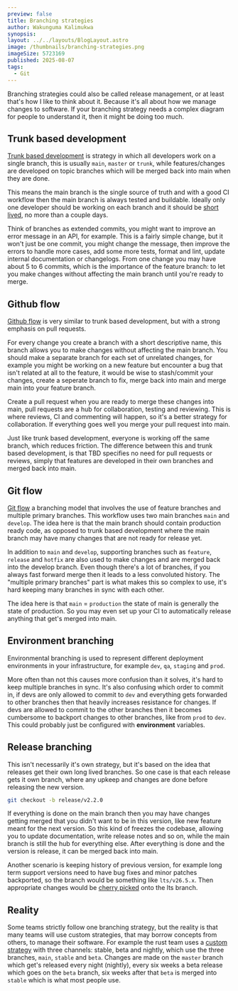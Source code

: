 ```yaml
---
preview: false
title: Branching strategies
author: Wakunguma Kalimukwa
synopsis: 
layout: ../../layouts/BlogLayout.astro
image: /thumbnails/branching-strategies.png
imageSize: 5723169
published: 2025-08-07
tags:
  - Git
---
```

Branching strategies could also be called release management, or at least that's how I like to think about it. Because it's all about how we manage changes to software. If your branching strategy needs a complex diagram for people to understand it, then it might be doing too much.

## Trunk based development
[Trunk based development](https://trunkbaseddevelopment.com/) is strategy in which all developers work on a single branch, this is usually `main`, `master` or `trunk`, while features/changes are developed on topic branches which will be merged back into main when they are done. 

This means the main branch is the single source of truth and with a good CI workflow then the main branch is always tested and buildable. Ideally only one developer should be working on each branch and it should be [short lived](https://trunkbaseddevelopment.com/short-lived-feature-branches/), no more than a couple days.

Think of branches as extended commits, you might want to improve an error message in an API, for example. This is a fairly simple change, but it won't just be one commit, you might change the message, then improve the errors to handle more cases, add some more tests, format and lint, update internal documentation or changelogs. From one change you may have about 5 to 6 commits, which is the importance of the feature branch: to let you make changes without affecting the main branch until you're ready to merge.  

## Github flow
[Github flow](https://docs.github.com/en/get-started/using-github/github-flow) is very similar to trunk based development, but with a strong emphasis on pull requests.

For every change you create a branch with a short descriptive name, this branch allows you to make changes without affecting the main branch. You should make a separate branch for each set of unrelated changes, for example you might be working on a new feature but encounter a bug that isn't related at all to the feature, it would be wise to stash/commit your changes, create a seperate branch to fix, merge back into main and merge main into your feature branch.

Create a pull request when you are ready to merge these changes into main, pull requests are a hub for collaboration, testing and reviewing. This is where reviews, CI and commenting will happen, so it's a better strategy for collaboration. If everything goes well you merge your pull request into main.

Just like trunk based development, everyone is working off the same branch, which reduces friction. The difference between this and trunk based development, is that TBD specifies no need for pull requests or reviews, simply that features are developed in their own branches and merged back into main.
## Git flow
[Git flow](https://nvie.com/posts/a-successful-git-branching-model/) a branching model that involves the use of feature branches and multiple primary branches. This workflow uses two main branches `main` and `develop`. The idea here is that the main branch should contain production ready code, as opposed to trunk based development where the main branch may have many changes that are not ready for release yet.

In addition to `main` and `develop`, supporting branches such as `feature`, `release` and `hotfix` are also used to make changes and are merged back into the develop branch. Even though there's a lot of branches, if you always fast forward merge then it leads to a less convoluted history.
The "multiple primary branches" part is what makes this so complex to use, it's hard keeping many branches in sync with each other. 

The idea here is that `main` = `production` the state of main is generally the state of production. So you may even set up your CI to automatically release anything that get's merged into main.

## Environment branching
Environmental branching is used to represent different deployment environments in your infrastructure, for example `dev`, `qa`, `staging` and `prod`.

More often than not this causes more confusion than it solves, it's hard to keep multiple branches in sync. It's also confusing which order to commit in, if devs are only allowed to commit to `dev` and everything gets forwarded to other branches then that heavily increases resistance for changes. If devs are allowed to commit to the other branches then it becomes cumbersome to backport changes to other branches, like from `prod` to `dev`. This could probably just be configured with **environment** variables.

## Release branching
This isn't necessarily it's own strategy, but it's based on the idea that releases get their own long lived branches. So one case is that each release gets it own branch, where any upkeep and changes are done before releasing the new version. 

```bash
git checkout -b release/v2.2.0
```

If everything is done on the main branch then you may have changes getting merged that you didn't want to be in this version, like new feature meant for the next version. So this kind of freezes the codebase, allowing you to update documentation, write release notes and so on, while the main branch is still the hub for everything else. After everything is done and the version is release, it can be merged back into main.

Another scenario is keeping history of previous version, for example long term support versions need to have bug fixes and minor patches backported, so the branch would be something like `lts/v26.5.x`. Then appropriate changes would be [cherry picked](https://git-scm.com/docs/git-cherry-pick) onto the lts branch. 
## Reality
Some teams strictly follow one branching strategy, but the reality is that many teams will use custom strategies, that may borrow concepts from others, to manage their software. For example the rust team uses a [custom strategy](https://doc.rust-lang.org/book/appendix-07-nightly-rust.html) with three channels: stable, beta and nightly, which use the three branches, `main`, `stable` and `beta`. Changes are made on the `master` branch which get's released every night (nightly), every six weeks a beta release which goes on the `beta` branch, six weeks after that `beta` is merged into `stable` which is what most people use.

